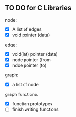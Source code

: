 ## TO DO for C Libraries

node:
- [x] A list of edges 
- [x] void pointer (data) 

edge: 
- [x] void(int) pointer (data)
- [x] node pointer (from) 
- [x] ndoe pointer (to)
 
graph: 
- [x] a list of node 

graph functions:
- [x] function prototypes
- [ ] finish writing functions 

